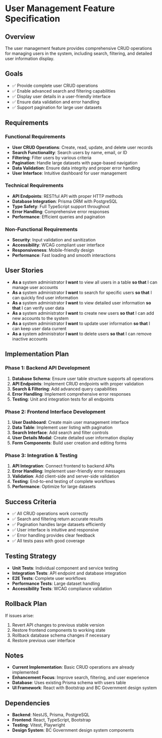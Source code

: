 # User Management Feature Specification

## Overview
The user management feature provides comprehensive CRUD operations for managing users in the system, including search, filtering, and detailed user information display.

## Goals
- ✅ Provide complete user CRUD operations
- ✅ Enable advanced search and filtering capabilities
- ✅ Display user details in a user-friendly interface
- ✅ Ensure data validation and error handling
- ✅ Support pagination for large user datasets

## Requirements

### Functional Requirements
- **User CRUD Operations**: Create, read, update, and delete user records
- **Search Functionality**: Search users by name, email, or ID
- **Filtering**: Filter users by various criteria
- **Pagination**: Handle large datasets with page-based navigation
- **Data Validation**: Ensure data integrity and proper error handling
- **User Interface**: Intuitive dashboard for user management

### Technical Requirements
- **API Endpoints**: RESTful API with proper HTTP methods
- **Database Integration**: Prisma ORM with PostgreSQL
- **Type Safety**: Full TypeScript support throughout
- **Error Handling**: Comprehensive error responses
- **Performance**: Efficient queries and pagination

### Non-Functional Requirements
- **Security**: Input validation and sanitization
- **Accessibility**: WCAG compliant user interface
- **Responsiveness**: Mobile-friendly design
- **Performance**: Fast loading and smooth interactions

## User Stories
- **As a** system administrator **I want** to view all users in a table **so that** I can manage user accounts
- **As a** system administrator **I want** to search for specific users **so that** I can quickly find user information
- **As a** system administrator **I want** to view detailed user information **so that** I can verify user data
- **As a** system administrator **I want** to create new users **so that** I can add new accounts to the system
- **As a** system administrator **I want** to update user information **so that** I can keep user data current
- **As a** system administrator **I want** to delete users **so that** I can remove inactive accounts

## Implementation Plan

### Phase 1: Backend API Development
1. **Database Schema**: Ensure user table structure supports all operations
2. **API Endpoints**: Implement CRUD endpoints with proper validation
3. **Search & Filtering**: Add advanced query capabilities
4. **Error Handling**: Implement comprehensive error responses
5. **Testing**: Unit and integration tests for all endpoints

### Phase 2: Frontend Interface Development
1. **User Dashboard**: Create main user management interface
2. **Data Table**: Implement user listing with pagination
3. **Search Interface**: Add search and filter controls
4. **User Details Modal**: Create detailed user information display
5. **Form Components**: Build user creation and editing forms

### Phase 3: Integration & Testing
1. **API Integration**: Connect frontend to backend APIs
2. **Error Handling**: Implement user-friendly error messages
3. **Validation**: Add client-side and server-side validation
4. **Testing**: End-to-end testing of complete workflows
5. **Performance**: Optimize for large datasets

## Success Criteria
- ✅ All CRUD operations work correctly
- ✅ Search and filtering return accurate results
- ✅ Pagination handles large datasets efficiently
- ✅ User interface is intuitive and responsive
- ✅ Error handling provides clear feedback
- ✅ All tests pass with good coverage

## Testing Strategy
- **Unit Tests**: Individual component and service testing
- **Integration Tests**: API endpoint and database integration
- **E2E Tests**: Complete user workflows
- **Performance Tests**: Large dataset handling
- **Accessibility Tests**: WCAG compliance validation

## Rollback Plan
If issues arise:
1. Revert API changes to previous stable version
2. Restore frontend components to working state
3. Rollback database schema changes if necessary
4. Restore previous user interface

## Notes
- **Current Implementation**: Basic CRUD operations are already implemented
- **Enhancement Focus**: Improve search, filtering, and user experience
- **Database**: Uses existing Prisma schema with users table
- **UI Framework**: React with Bootstrap and BC Government design system

## Dependencies
- **Backend**: NestJS, Prisma, PostgreSQL
- **Frontend**: React, TypeScript, Bootstrap
- **Testing**: Vitest, Playwright
- **Design System**: BC Government design system components
